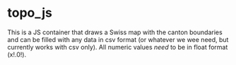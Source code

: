 # topo_js

This is a JS container that draws a Swiss map with the canton boundaries and can be filled with any data in csv format (or whatever we wee need, but currently works with csv only). All numeric values *need* to be in float format (x!.0!).

[]('img/readme.png')
